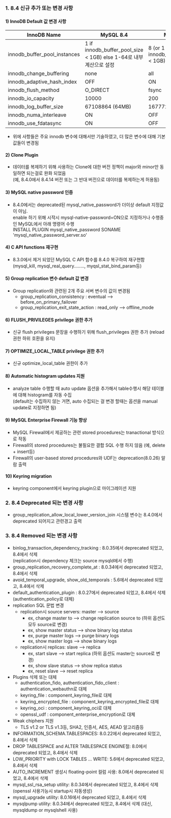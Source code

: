 ### 1. 8.4 신규 추가 또는 변경 사항
#### 1) InnoDB Default 값 변경 사항    
| InnoDB Name | MySQL 8.4 | MySQL 8.0 |
|---|---|---|
|innodb_buffer_pool_instances| 1 if innodb_buffer_pool_size < 1GB) else 1-64로 내부계산으로 설정 | 8 (or 1 if innodb_buffer_pool_size < 1GB) | 
|innodb_change_buffering| none | all |
|innodb_adaptive_hash_index| OFF | ON |
|innodb_flush_method| O_DIRECT | fsync |
|innodb_io_capacity| 10000 | 200 |
|innodb_log_buffer_size| 67108864 (64MB) | 16777216 (16MB) |
|innodb_numa_interleave| ON | OFF |
|innodb_use_fdatasync| ON | OFF |
- 위에 사항들은 주요 innodb 변수에 대해서만 기술하였고, 더 많은 변수에 대해 기본값들이 변경됨    

#### 2) Clone Plugin
- 데이터를 복제하기 위해 사용하는 Clone에 대한 버전 정책이 major와 minor만 동일하면 되는걸로 완화 되었음    
  (예, 8.4.0에서 8.4.14 버전 또는 그 반대 버전으로 데이터를 복제하는게 허용됨)

#### 3) MySQL native password 인증
- 8.4.0에서는 deprecated된 mysql_native_password가 더이상 default 지정값이 아님.    
  enable 하기 위해 시작시 mysql-native-password=ON으로 지정하거나 수행중인 MySQL에서 아래 명령어 수행    
  INSTALL PLUGIN mysql_native_password SONAME 'mysql_native_password_server.so'

#### 4) C API functions 재구현
- 8.3.0에서 제거 되었던 MySQL C API 함수를 8.4.0 복구하여 재구현함    
  (mysql_kill, mysql_real_query........, myqsl_stat_bind_param등)

#### 5) Group replication 변수 default 값 변경
- Group replication와 관련된 2개 주요 서버 변수의 값이 변경됨
  - group_replication_consistency : eventual --> before_on_primary_failover
  - group_replication_exit_state_action : read_only --> offline_mode

#### 6) FLUSH_PRIVILEGES privilege 권한 추가
- 신규 flush privileges 문장을 수행하기 위해 flush_privileges 권한 추가 (reload 권한 하위 호환을 유지)

#### 7) OPTIMIZE_LOCAL_TABLE privilege 권한 추가
- 신규 optimize_local_table 권한이 추가

#### 8) Automatic histogram updates 지원
- analyze table 수행할 때 auto update 옵션을 추가해서 table수행시 해당 테이블에 대해 histogram를 자동 수집   
  (default는 수집하지 않는 거면, auto 수집되는 걸 변경 할때는 옵션을 manual update로 지정하면 됨)

#### 9) MySQL Enterprise Firewall 기능 향상
- MySQL Firewall에서 제공하는 관련 stored procedures는 tranactional 방식으로 작동
- Firewall의 stored procedures는 불필요한 결합 SQL 수행 하지 않음 (예, delete + insert등)
- Firewall의 user-based stored procedures와 UDF는 deprecation(8.0.26) 알람 출력

#### 10) Keyring migration 
- keyring component에서 keyring plugin으로 마이그레이션 지원

### 2. 8.4 Deprecated 되는 변경 사항
- group_replication_allow_local_lower_version_join 시스템 변수는 8.4.0에서 deprecated 되어지고 관련경고 출력

### 3. 8.4 Removed 되는 변경 사항
- binlog_transaction_dependency_tracking : 8.0.35에서 deprecated 되었고, 8.4에서 삭제    
  (replication시 dependency 체크는 source mysqld에서 수행)
- group_replication_recovery_complete_at : 8.0.34에서 deprecated 되었고, 8.4에서 삭제
- avoid_temporal_upgrade, show_old_temporals : 5.6에서 deprecated 되었고, 8.4에서 삭제
- default_authentication_plugin : 8.0.27에서 deprecated 되었고, 8.4에서 삭제 (authentication_policy로 대체)
- replication SQL 문법 변경
  - replication시 source servers: master --> source 
    - ex, change master to --> change replication source to  (하위 옵션도 모두 source로 변경) 
    - ex, show master status --> show binary log status
    - ex, purge master logs --> purge binary logs
    - ex, show master logs --> show binary logs
  - replication시 replicas: slave --> replica
    - ex, start slave --> start replica  (하위 옵션도 master는 source로 변경)
    - ex, show slave status --> show replica status
    - ex, reset slave --> reset replica
- Plugins 삭제 또는 대체
  - authentication_fido, authentication_fido_client : authentication_webauthn로 대체
  - keyring_file : component_keyring_file로 대체
  - keyring_encrypted_file : component_keyring_encrypted_file로 대체
  - keyring_oci : component_keyring_oci로 대체
  - openssl_udf : component_enterprise_encryption로 대체
- Weak chiphers 지원
  - TLS v1.2 or TLS v1.3등, SHA2, 인증서, AES, AEAD 알고리즘등
- INFORMATION_SCHEMA.TABLESPACES: 8.0.22에서 deprecated 되었고, 8.4에서 삭제
- DROP TABLESPACE and ALTER TABLESPACE ENGINE절: 8.0에서 deprecated 되었고, 8.4에서 삭제
- LOW_PRIORITY with LOCK TABLES ... WRITE: 5.6에서 deprecated 되었고, 8.4에서 삭제
- AUTO_INCREMENT 생성시 floating-point 컬럼 사용: 8.0에서 deprecated 되었고, 8.4에서 삭제
- mysql_ssl_rsa_setup utility: 8.0.34에서 deprecated 되었고, 8.4에서 삭제 (openssl 사용가능시 startup시 자동생성)
- mysql_upgrade utility: 8.0.16에서 deprecated 되었고, 8.4에서 삭제
- mysqlpump utility: 8.0.34에서 deprecated 되었고, 8.4에서 삭제 (대신, mysqldump or mysqlshell 사용)
